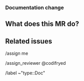 <!-- 
Please select the correct template above and fill it out below. 
These HTML comments will not be rendered so there's no need to delete them. 
Do *not* close any issues yourself, we will close things once done/handled accordingly.
For checklists put an x inside the [ ] like this: [x] to mark the checkbox.
The actions at the end of this template will be done automatically once submitted.
-->

### Documentation change

<!-- Use this for anything documentation related, from issues with the readme to a wiki addition. -->

## What does this MR do?

<!-- Briefly describe what this MR is about -->

## Related issues

<!-- Link related issues below.  i.e. Resolves #1234 -->

/assign me

/assign_reviewer @codifryed

/label ~"type::Doc"
